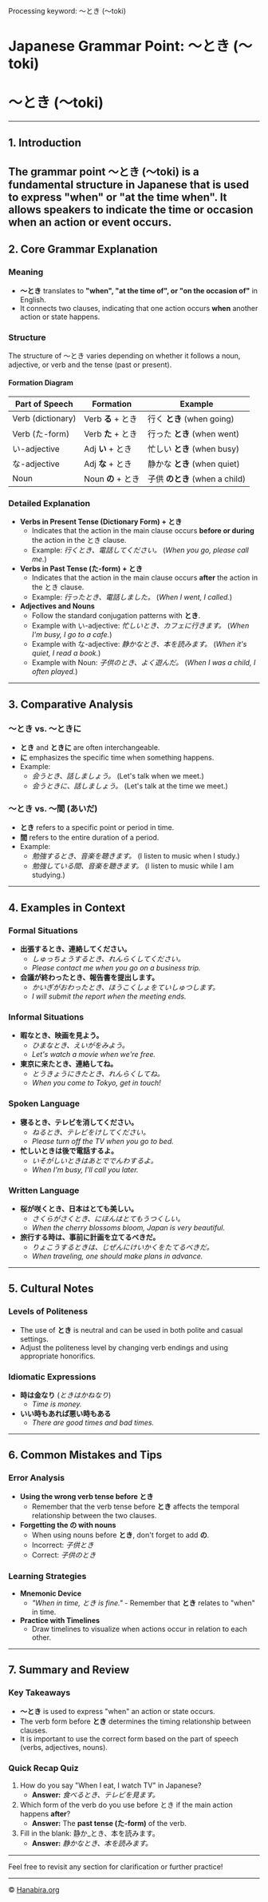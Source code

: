 Processing keyword: ～とき (〜toki)
# Japanese Grammar Point: ～とき (〜toki)
# ～とき (〜toki)

---
## 1. Introduction
The grammar point **～とき (〜toki)** is a fundamental structure in Japanese that is used to express **"when"** or **"at the time when"**. It allows speakers to indicate the time or occasion when an action or event occurs.
---
## 2. Core Grammar Explanation
### Meaning
- **～とき** translates to **"when", "at the time of", or "on the occasion of"** in English.
- It connects two clauses, indicating that one action occurs **when** another action or state happens.
### Structure
The structure of ～とき varies depending on whether it follows a noun, adjective, or verb and the tense (past or present).
#### Formation Diagram
| **Part of Speech** | **Formation**            | **Example**                |
|--------------------|--------------------------|----------------------------|
| Verb (dictionary)  | Verb **る** + とき        | 行く **とき** (when going)  |
| Verb (た-form)     | Verb **た** + とき        | 行った **とき** (when went) |
| い-adjective       | Adj **い** + とき         | 忙しい **とき** (when busy) |
| な-adjective       | Adj **な** + とき         | 静かな **とき** (when quiet)|
| Noun               | Noun **の** + とき        | 子供 **のとき** (when a child)|
### Detailed Explanation
- **Verbs in Present Tense (Dictionary Form) + とき**
  - Indicates that the action in the main clause occurs **before or during** the action in the とき clause.
  - Example: *行くとき、電話してください。* (*When you go, please call me.*)
- **Verbs in Past Tense (た-form) + とき**
  - Indicates that the action in the main clause occurs **after** the action in the とき clause.
  - Example: *行ったとき、電話しました。* (*When I went, I called.*)
- **Adjectives and Nouns**
  - Follow the standard conjugation patterns with **とき**.
  - Example with い-adjective: *忙しいとき、カフェに行きます。* (*When I'm busy, I go to a cafe.*)
  - Example with な-adjective: *静かなとき、本を読みます。* (*When it's quiet, I read a book.*)
  - Example with Noun: *子供のとき、よく遊んだ。* (*When I was a child, I often played.*)
---
## 3. Comparative Analysis
### ～とき vs. ～ときに
- **とき** and **ときに** are often interchangeable.
- **に** emphasizes the specific time when something happens.
- Example:
  - *会うとき、話しましょう。* (Let's talk when we meet.)
  - *会うときに、話しましょう。* (Let's talk at the time we meet.)
### ～とき vs. ～間 (あいだ)
- **とき** refers to a specific point or period in time.
- **間** refers to the entire duration of a period.
- Example:
  - *勉強するとき、音楽を聴きます。* (I listen to music when I study.)
  - *勉強している間、音楽を聴きます。* (I listen to music while I am studying.)
---
## 4. Examples in Context
### Formal Situations
- **出張するとき、連絡してください。**
  - *しゅっちょうするとき、れんらくしてください。*
  - *Please contact me when you go on a business trip.*
- **会議が終わったとき、報告書を提出します。**
  - *かいぎがおわったとき、ほうこくしょをていしゅつします。*
  - *I will submit the report when the meeting ends.*
### Informal Situations
- **暇なとき、映画を見よう。**
  - *ひまなとき、えいがをみよう。*
  - *Let's watch a movie when we're free.*
- **東京に来たとき、連絡してね。**
  - *とうきょうにきたとき、れんらくしてね。*
  - *When you come to Tokyo, get in touch!*
### Spoken Language
- **寝るとき、テレビを消してください。**
  - *ねるとき、テレビをけしてください。*
  - *Please turn off the TV when you go to bed.*
- **忙しいときは後で電話するよ。**
  - *いそがしいときはあとででんわするよ。*
  - *When I'm busy, I'll call you later.*
### Written Language
- **桜が咲くとき、日本はとても美しい。**
  - *さくらがさくとき、にほんはとてもうつくしい。*
  - *When the cherry blossoms bloom, Japan is very beautiful.*
- **旅行する時は、事前に計画を立てるべきだ。**
  - *りょこうするときは、じぜんにけいかくをたてるべきだ。*
  - *When traveling, one should make plans in advance.*
---
## 5. Cultural Notes
### Levels of Politeness
- The use of **とき** is neutral and can be used in both polite and casual settings.
- Adjust the politeness level by changing verb endings and using appropriate honorifics.
### Idiomatic Expressions
- **時は金なり** (*ときはかねなり*)
  - *Time is money.*
- **いい時もあれば悪い時もある**
  - *There are good times and bad times.*
---
## 6. Common Mistakes and Tips
### Error Analysis
- **Using the wrong verb tense before とき**
  - Remember that the verb tense before **とき** affects the temporal relationship between the two clauses.
- **Forgetting the の with nouns**
  - When using nouns before **とき**, don't forget to add **の**.
  - Incorrect: *子供とき*
  - Correct: *子供のとき*
### Learning Strategies
- **Mnemonic Device**
  - *"When in time, とき is fine."* - Remember that **とき** relates to "when" in time.
- **Practice with Timelines**
  - Draw timelines to visualize when actions occur in relation to each other.
---
## 7. Summary and Review
### Key Takeaways
- **～とき** is used to express "when" an action or state occurs.
- The verb form before **とき** determines the timing relationship between clauses.
- It is important to use the correct form based on the part of speech (verbs, adjectives, nouns).
### Quick Recap Quiz
1. How do you say "When I eat, I watch TV" in Japanese?
   - **Answer:** *食べるとき、テレビを見ます。*
2. Which form of the verb do you use before とき if the main action happens **after**?
   - **Answer:** The **past tense (た-form)** of the verb.
3. Fill in the blank: 静か_とき、本を読みます。
   - **Answer:** *静かなとき、本を読みます。*
---
Feel free to revisit any section for clarification or further practice!


---

© [Hanabira.org](https://hanabira.org)
